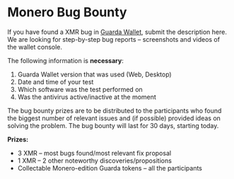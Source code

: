 # Monero Bug Bounty

If you have found a XMR bug in [Guarda Wallet](https://guarda.co/app), submit the description here.
We are looking for step-by-step bug reports – screenshots and videos of the wallet console.

The following information is **necessary**:
1. Guarda Wallet version that was used (Web, Desktop)
2. Date and time of your test
3. Which software was the test performed on
4. Was the antivirus active/inactive at the moment

The bug bounty prizes are to be distributed to the participants who found the biggest number of relevant issues and (if possible) provided ideas on solving the problem. The bug bounty will last for 30 days, starting today.

**Prizes:**
- 3 XMR – most bugs found/most relevant fix proposal
- 1 XMR – 2 other noteworthy discoveries/propositions
- Collectable Monero-edition Guarda tokens – all the participants
